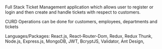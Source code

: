 Full Stack Ticket Management application which allows user to register or login and then create and handle tickets with respect to customers.

CURD Operations can be done for customers, employees, departments and tickets

Languages/Packages: React.js, React-Router-Dom, Redux, Redux Thunk, Node.js, Express.js, MongoDB, JWT, BcryptJS, Validator, Ant Design,
